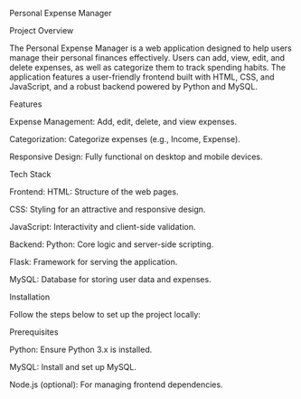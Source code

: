 Personal Expense Manager

Project Overview

The Personal Expense Manager is a web application designed to help users manage their personal finances effectively. Users can add, view, edit, and delete expenses, as well as categorize them to track spending habits. The application features a user-friendly frontend built with HTML, CSS, and JavaScript, and a robust backend powered by Python and MySQL.

Features

Expense Management: Add, edit, delete, and view expenses.

Categorization: Categorize expenses (e.g., Income, Expense).

Responsive Design: Fully functional on desktop and mobile devices.

Tech Stack

Frontend:
HTML: Structure of the web pages.

CSS: Styling for an attractive and responsive design.

JavaScript: Interactivity and client-side validation.

Backend:
Python: Core logic and server-side scripting.

Flask: Framework for serving the application.

MySQL: Database for storing user data and expenses.

Installation

Follow the steps below to set up the project locally:

Prerequisites

Python: Ensure Python 3.x is installed.

MySQL: Install and set up MySQL.

Node.js (optional): For managing frontend dependencies.

